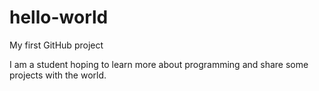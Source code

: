 # hello-world
My first GitHub project

I am a student hoping to learn more about programming and share some projects with the world.
